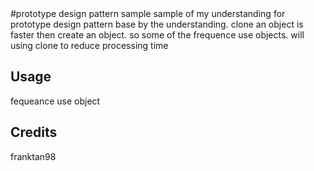 <snippet>
  <content>
#prototype design pattern sample
sample of my understanding for prototype design pattern 
base by the understanding. clone an object is faster then create an object.
so some of the frequence use objects. will using clone to reduce processing
time 


## Usage
fequeance use object

## Credits
franktan98
</content>
</snippet>